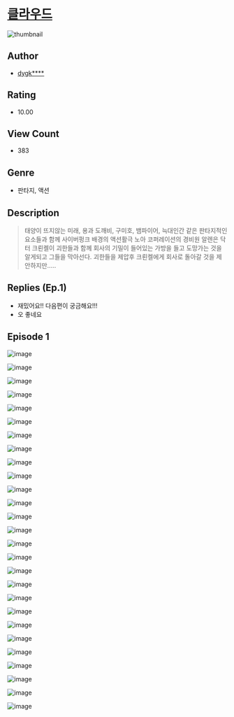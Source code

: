 # [클라우드](https://comic.naver.com/challenge/list?titleId=810136)
![thumbnail](https://image-comic.pstatic.net/user_contents_data/challenge_comic/2023/05/23/upload_4050531796795143779_480x623.jpeg)

## Author
- [dygk****](https://comic.naver.com/artistTitle?id=366811)

## Rating
- 10.00

## View Count
- 383

## Genre
- 판타지, 액션

## Description
> 태양이 뜨지않는 미래, 용과 도깨비, 구미호, 뱀파이어, 늑대인간 같은 판타지적인 요소들과 함께 사이버펑크 배경의 액션활극 노아 코퍼레이션의 경비원 알렌은 닥터 크뢴켈이 괴한들과 함께 회사의 기밀이 들어있는 가방을 들고 도망가는 것을 알게되고 그들을 막아선다. 괴한들을 제압후 크뢴켈에게 회사로 돌아갈 것을 제안하지만.....

## Replies (Ep.1)
- 재밌어요!! 다음편이 궁금해요!!!
- 오 좋네요

## Episode 1
![image](https://image-comic.pstatic.net/user_contents_data/challenge_comic/2023/05/23/366811/upload_3833798242276292658.jpeg)

![image](https://image-comic.pstatic.net/user_contents_data/challenge_comic/2023/05/23/366811/upload_4135764855073290034.jpeg)

![image](https://image-comic.pstatic.net/user_contents_data/challenge_comic/2023/05/23/366811/upload_3689627004910776883.jpeg)

![image](https://image-comic.pstatic.net/user_contents_data/challenge_comic/2023/05/23/366811/upload_3702294490370040112.jpeg)

![image](https://image-comic.pstatic.net/user_contents_data/challenge_comic/2023/05/23/366811/upload_7147323879985866294.jpeg)

![image](https://image-comic.pstatic.net/user_contents_data/challenge_comic/2023/05/23/366811/upload_7364850358531668279.jpeg)

![image](https://image-comic.pstatic.net/user_contents_data/challenge_comic/2023/05/23/366811/upload_7221629089837573169.jpeg)

![image](https://image-comic.pstatic.net/user_contents_data/challenge_comic/2023/05/23/366811/upload_7377518943589709668.jpeg)

![image](https://image-comic.pstatic.net/user_contents_data/challenge_comic/2023/05/23/366811/upload_7364573092609601846.jpeg)

![image](https://image-comic.pstatic.net/user_contents_data/challenge_comic/2023/05/23/366811/upload_7291670175268681014.jpeg)

![image](https://image-comic.pstatic.net/user_contents_data/challenge_comic/2023/05/23/366811/upload_7365410017805219120.jpeg)

![image](https://image-comic.pstatic.net/user_contents_data/challenge_comic/2023/05/23/366811/upload_7291943957908501809.jpeg)

![image](https://image-comic.pstatic.net/user_contents_data/challenge_comic/2023/05/23/366811/upload_3762254352110216292.jpeg)

![image](https://image-comic.pstatic.net/user_contents_data/challenge_comic/2023/05/23/366811/upload_7147837570173647203.jpeg)

![image](https://image-comic.pstatic.net/user_contents_data/challenge_comic/2023/05/23/366811/upload_3907212844079526968.jpeg)

![image](https://image-comic.pstatic.net/user_contents_data/challenge_comic/2023/05/23/366811/upload_3905244532810724400.jpeg)

![image](https://image-comic.pstatic.net/user_contents_data/challenge_comic/2023/05/23/366811/upload_7233734507452707893.jpeg)

![image](https://image-comic.pstatic.net/user_contents_data/challenge_comic/2023/05/23/366811/upload_3906366228028285281.jpeg)

![image](https://image-comic.pstatic.net/user_contents_data/challenge_comic/2023/05/23/366811/upload_3847870001834309173.jpeg)

![image](https://image-comic.pstatic.net/user_contents_data/challenge_comic/2023/05/23/366811/upload_7220177546262229561.jpeg)

![image](https://image-comic.pstatic.net/user_contents_data/challenge_comic/2023/05/23/366811/upload_7221584886805914211.jpeg)

![image](https://image-comic.pstatic.net/user_contents_data/challenge_comic/2023/05/23/366811/upload_3979321014847038005.jpeg)

![image](https://image-comic.pstatic.net/user_contents_data/challenge_comic/2023/05/23/366811/upload_3688505686925469286.jpeg)

![image](https://image-comic.pstatic.net/user_contents_data/challenge_comic/2023/05/23/366811/upload_3833801545106141748.jpeg)

![image](https://image-comic.pstatic.net/user_contents_data/challenge_comic/2023/05/23/366811/upload_3630799829152576100.jpeg)

![image](https://image-comic.pstatic.net/user_contents_data/challenge_comic/2023/05/23/366811/upload_3978425815702779190.jpeg)

![image](https://image-comic.pstatic.net/user_contents_data/challenge_comic/2023/05/23/366811/upload_3690810062258977072.jpeg)
